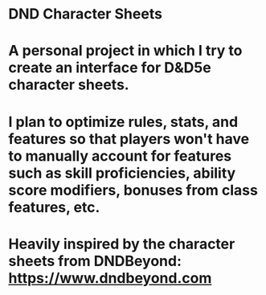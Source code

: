 # DND Character Sheets
# 
# A personal project in which I try to create an interface for D&D5e character sheets.
# I plan to optimize rules, stats, and features so that players won't have to manually account for features such as skill proficiencies, ability score modifiers, bonuses from class features, etc.
# Heavily inspired by the character sheets from DNDBeyond: https://www.dndbeyond.com
